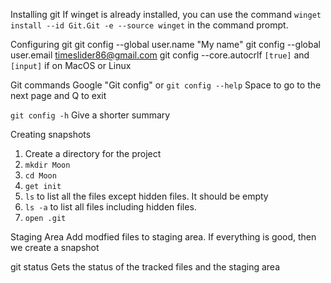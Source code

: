 Installing git
If winget is already installed, you can use the command
`winget install --id Git.Git -e --source winget`
in the command prompt.

Configuring git
git config --global user.name "My name"
git config --global user.email timeslider86@gmail.com
git config --core.autocrlf `[true]` and `[input]` if on MacOS or Linux

Git commands
Google "Git config"
or
`git config --help`
Space to go to the next page and Q to exit

`git config -h`
Give a shorter summary

Creating snapshots
1. Create a directory for the project
2. `mkdir Moon`
3. `cd Moon`
4. `get init`
5. `ls` to list all the files except hidden files. It should be empty
6. `ls -a` to list all files including hidden files.
7. `open .git`

Staging Area
Add modfied files to staging area. If everything is good, then we create a snapshot

git status
Gets the status of the tracked files and the staging area